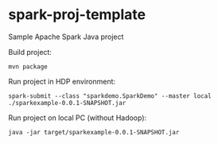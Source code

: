 # spark-proj-template
Sample Apache Spark Java project

Build project:
```
mvn package
```

Run project in HDP environment:
```
spark-submit --class "sparkdemo.SparkDemo" --master local ./sparkexample-0.0.1-SNAPSHOT.jar
```

Run project on local PC (without Hadoop):
```
java -jar target/sparkexample-0.0.1-SNAPSHOT.jar
```
